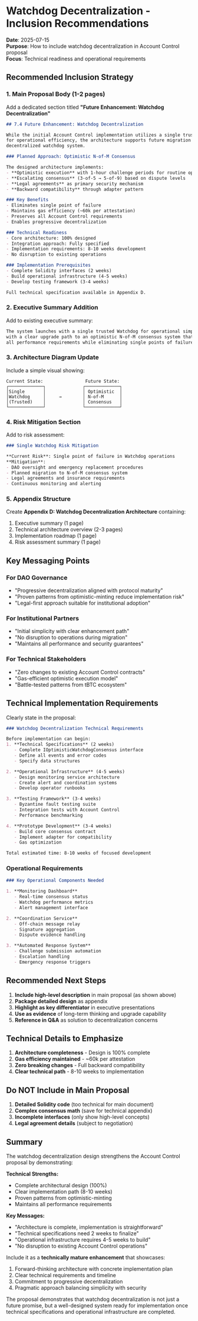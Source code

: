 # Watchdog Decentralization - Inclusion Recommendations

**Date**: 2025-07-15  
**Purpose**: How to include watchdog decentralization in Account Control proposal  
**Focus**: Technical readiness and operational requirements

## Recommended Inclusion Strategy

### 1. Main Proposal Body (1-2 pages)

Add a dedicated section titled **"Future Enhancement: Watchdog Decentralization"**

```markdown
## 7.4 Future Enhancement: Watchdog Decentralization

While the initial Account Control implementation utilizes a single trusted Watchdog 
for operational efficiency, the architecture supports future migration to a 
decentralized watchdog system.

### Planned Approach: Optimistic N-of-M Consensus

The designed architecture implements:
- **Optimistic execution** with 1-hour challenge periods for routine operations
- **Escalating consensus** (3-of-5 → 5-of-9) based on dispute levels  
- **Legal agreements** as primary security mechanism
- **Backward compatibility** through adapter pattern

### Key Benefits
- Eliminates single point of failure
- Maintains gas efficiency (~60k per attestation)
- Preserves all Account Control requirements
- Enables progressive decentralization

### Technical Readiness
- Core architecture: 100% designed
- Integration approach: Fully specified
- Implementation requirements: 8-10 weeks development
- No disruption to existing operations

### Implementation Prerequisites
- Complete Solidity interfaces (2 weeks)
- Build operational infrastructure (4-5 weeks)
- Develop testing framework (3-4 weeks)

Full technical specification available in Appendix D.
```

### 2. Executive Summary Addition

Add to existing executive summary:

```markdown
The system launches with a single trusted Watchdog for operational simplicity, 
with a clear upgrade path to an optimistic N-of-M consensus system that maintains 
all performance requirements while eliminating single points of failure.
```

### 3. Architecture Diagram Update

Include a simple visual showing:
```
Current State:                Future State:
┌─────────────┐              ┌─────────────┐
│Single       │              │ Optimistic  │
│Watchdog     │     →        │ N-of-M      │
│(Trusted)    │              │ Consensus   │
└─────────────┘              └─────────────┘
```

### 4. Risk Mitigation Section

Add to risk assessment:

```markdown
### Single Watchdog Risk Mitigation

**Current Risk**: Single point of failure in Watchdog operations
**Mitigation**: 
- DAO oversight and emergency replacement procedures
- Planned migration to N-of-M consensus system
- Legal agreements and insurance requirements
- Continuous monitoring and alerting
```

### 5. Appendix Structure

Create **Appendix D: Watchdog Decentralization Architecture** containing:
1. Executive summary (1 page)
2. Technical architecture overview (2-3 pages)
3. Implementation roadmap (1 page)
4. Risk assessment summary (1 page)

## Key Messaging Points

### For DAO Governance
- "Progressive decentralization aligned with protocol maturity"
- "Proven patterns from optimistic-minting reduce implementation risk"
- "Legal-first approach suitable for institutional adoption"

### For Institutional Partners
- "Initial simplicity with clear enhancement path"
- "No disruption to operations during migration"
- "Maintains all performance and security guarantees"

### For Technical Stakeholders
- "Zero changes to existing Account Control contracts"
- "Gas-efficient optimistic execution model"
- "Battle-tested patterns from tBTC ecosystem"

## Technical Implementation Requirements

Clearly state in the proposal:

```markdown
### Watchdog Decentralization Technical Requirements

Before implementation can begin:
1. **Technical Specifications** (2 weeks)
   - Complete IOptimisticWatchdogConsensus interface
   - Define all events and error codes
   - Specify data structures

2. **Operational Infrastructure** (4-5 weeks)
   - Design monitoring service architecture
   - Create alert and coordination systems
   - Develop operator runbooks

3. **Testing Framework** (3-4 weeks)
   - Byzantine fault testing suite
   - Integration tests with Account Control
   - Performance benchmarking

4. **Prototype Development** (3-4 weeks)
   - Build core consensus contract
   - Implement adapter for compatibility
   - Gas optimization

Total estimated time: 8-10 weeks of focused development
```

### Operational Requirements

```markdown
### Key Operational Components Needed

1. **Monitoring Dashboard**
   - Real-time consensus status
   - Watchdog performance metrics
   - Alert management interface

2. **Coordination Service**
   - Off-chain message relay
   - Signature aggregation
   - Dispute evidence handling

3. **Automated Response System**
   - Challenge submission automation
   - Escalation handling
   - Emergency response triggers
```

## Recommended Next Steps

1. **Include high-level description** in main proposal (as shown above)
2. **Package detailed design** as appendix
3. **Highlight as key differentiator** in executive presentations
4. **Use as evidence** of long-term thinking and upgrade capability
5. **Reference in Q&A** as solution to decentralization concerns

## Technical Details to Emphasize

1. **Architecture completeness** - Design is 100% complete
2. **Gas efficiency maintained** - ~60k per attestation  
3. **Zero breaking changes** - Full backward compatibility
4. **Clear technical path** - 8-10 weeks to implementation

## Do NOT Include in Main Proposal

1. **Detailed Solidity code** (too technical for main document)
2. **Complex consensus math** (save for technical appendix)
3. **Incomplete interfaces** (only show high-level concepts)
4. **Legal agreement details** (subject to negotiation)

## Summary

The watchdog decentralization design strengthens the Account Control proposal by demonstrating:

**Technical Strengths:**
- Complete architectural design (100%)
- Clear implementation path (8-10 weeks)
- Proven patterns from optimistic-minting
- Maintains all performance requirements

**Key Messages:**
- "Architecture is complete, implementation is straightforward"
- "Technical specifications need 2 weeks to finalize"
- "Operational infrastructure requires 4-5 weeks to build"
- "No disruption to existing Account Control operations"

Include it as a **technically mature enhancement** that showcases:
1. Forward-thinking architecture with concrete implementation plan
2. Clear technical requirements and timeline
3. Commitment to progressive decentralization
4. Pragmatic approach balancing simplicity with security

The proposal demonstrates that watchdog decentralization is not just a future promise, but a well-designed system ready for implementation once technical specifications and operational infrastructure are completed.